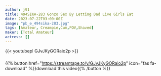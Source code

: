 ```yaml
---
author: j91
title: 494SIKA-283 Gonzo Sex By Letting Dad Live Girls Eat
date: 2023-07-22T03:00:00Z
image: "pb_e_494sika-283.jpg"
tags: [Amateur, Creampie,Cum,POV,Shaved]
maker: [Total Amateur]
actress: []
---
```



{{< youtubepl GJvJKyGORaio2p >}}
###

{{% button href="https://streamtape.to/v/GJvJKyGORaio2p" icon="fas fa-download" %}}download this video{{% /button %}}

